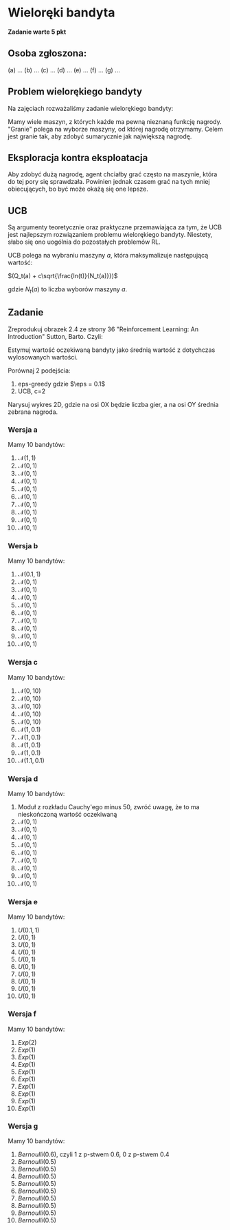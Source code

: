 # Wieloręki bandyta

**Zadanie warte 5 pkt**

## Osoba zgłoszona:

(a) ...
(b) ...
(c) ...
(d) ...
(e) ...
(f) ...
(g) ...

## Problem wielorękiego bandyty
Na zajęciach rozważaliśmy zadanie wielorękiego bandyty:

Mamy wiele maszyn, z których każde ma pewną nieznaną funkcję nagrody. "Granie" polega na wyborze maszyny, od której nagrodę otrzymamy. Celem jest granie tak, aby zdobyć sumarycznie jak największą nagrodę.

## Eksploracja kontra eksploatacja

Aby zdobyć dużą nagrodę, agent chciałby grać często na maszynie, która do tej pory się sprawdzała. Powinien jednak czasem grać na tych mniej obiecujących, bo być może okażą się one lepsze.

## UCB

Są argumenty teoretycznie oraz praktyczne przemawiająca za tym, że UCB jest najlepszym rozwiązaniem problemu wielorękiego bandyty. Niestety, słabo się ono uogólnia do pozostałych problemów RL.

UCB polega na wybraniu maszyny $a$, która maksymalizuje następującą wartość:

$(Q_t(a) + c\sqrt{\frac{ln(t)}{N_t(a)}})$

gdzie $N_t(a)$ to liczba wyborów maszyny $a$.

## Zadanie
Zreprodukuj obrazek 2.4 ze strony 36 "Reinforcement Learning: An Introduction" Sutton, Barto. Czyli:

Estymuj wartość oczekiwaną bandyty jako średnią wartość z dotychczas wylosowanych wartości.

Porównaj 2 podejścia:

1. eps-greedy gdzie $\eps = 0.1$
2. UCB, c=2

Narysuj wykres 2D, gdzie na osi OX będzie liczba gier, a na osi OY średnia zebrana nagroda.

### Wersja a
Mamy 10 bandytów:

1. $\mathcal{N}(1, 1)$
1. $\mathcal{N}(0, 1)$
1. $\mathcal{N}(0, 1)$
1. $\mathcal{N}(0, 1)$
1. $\mathcal{N}(0, 1)$
1. $\mathcal{N}(0, 1)$
1. $\mathcal{N}(0, 1)$
1. $\mathcal{N}(0, 1)$
1. $\mathcal{N}(0, 1)$
1. $\mathcal{N}(0, 1)$

### Wersja b
Mamy 10 bandytów:

1. $\mathcal{N}(0.1, 1)$
1. $\mathcal{N}(0, 1)$
1. $\mathcal{N}(0, 1)$
1. $\mathcal{N}(0, 1)$
1. $\mathcal{N}(0, 1)$
1. $\mathcal{N}(0, 1)$
1. $\mathcal{N}(0, 1)$
1. $\mathcal{N}(0, 1)$
1. $\mathcal{N}(0, 1)$
1. $\mathcal{N}(0, 1)$

### Wersja c
Mamy 10 bandytów:

1. $\mathcal{N}(0, 10)$
1. $\mathcal{N}(0, 10)$
1. $\mathcal{N}(0, 10)$
1. $\mathcal{N}(0, 10)$
1. $\mathcal{N}(0, 10)$
1. $\mathcal{N}(1, 0.1)$
1. $\mathcal{N}(1, 0.1)$
1. $\mathcal{N}(1, 0.1)$
1. $\mathcal{N}(1, 0.1)$
1. $\mathcal{N}(1.1, 0.1)$


### Wersja d
Mamy 10 bandytów:

1. Moduł z rozkładu Cauchy'ego minus 50, zwróć uwagę, że to ma nieskończoną wartość oczekiwaną
1. $\mathcal{N}(0, 1)$
1. $\mathcal{N}(0, 1)$
1. $\mathcal{N}(0, 1)$
1. $\mathcal{N}(0, 1)$
1. $\mathcal{N}(0, 1)$
1. $\mathcal{N}(0, 1)$
1. $\mathcal{N}(0, 1)$
1. $\mathcal{N}(0, 1)$
1. $\mathcal{N}(0, 1)$


### Wersja e
Mamy 10 bandytów:

1. $U(0.1,1)$
1. $U(0,1)$
1. $U(0,1)$
1. $U(0,1)$
1. $U(0,1)$
1. $U(0,1)$
1. $U(0,1)$
1. $U(0,1)$
1. $U(0,1)$
1. $U(0,1)$


### Wersja f
Mamy 10 bandytów:

1. $Exp(2)$
1. $Exp(1)$
1. $Exp(1)$
1. $Exp(1)$
1. $Exp(1)$
1. $Exp(1)$
1. $Exp(1)$
1. $Exp(1)$
1. $Exp(1)$
1. $Exp(1)$


### Wersja g
Mamy 10 bandytów:

1. $Bernoulli(0.6)$, czyli 1 z p-stwem 0.6, 0 z p-stwem 0.4
1. $Bernoulli(0.5)$
1. $Bernoulli(0.5)$
1. $Bernoulli(0.5)$
1. $Bernoulli(0.5)$
1. $Bernoulli(0.5)$
1. $Bernoulli(0.5)$
1. $Bernoulli(0.5)$
1. $Bernoulli(0.5)$
1. $Bernoulli(0.5)$







